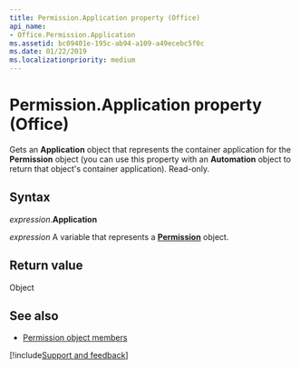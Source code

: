 ```yaml
---
title: Permission.Application property (Office)
api_name:
- Office.Permission.Application
ms.assetid: bc09401e-195c-ab94-a109-a49ecebc5f0c
ms.date: 01/22/2019
ms.localizationpriority: medium
---
```



# Permission.Application property (Office)

Gets an **Application** object that represents the container application for the **Permission** object (you can use this property with an **Automation** object to return that object's container application). Read-only.


## Syntax

_expression_.**Application**

_expression_ A variable that represents a **[Permission](Office.Permission.md)** object.


## Return value

Object


## See also

- [Permission object members](overview/library-reference/permission-members-office.md)



[!include[Support and feedback](~/includes/feedback-boilerplate.md)]